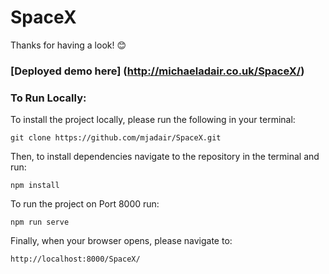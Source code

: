# SpaceX

Thanks for having a look! 😊

### [Deployed demo here] (http://michaeladair.co.uk/SpaceX/)


### To Run Locally:
To install the project locally, please run the following in your terminal:

```
git clone https://github.com/mjadair/SpaceX.git
```

Then, to install dependencies navigate to the repository in the terminal and run:

```
npm install
```

To run the project on Port 8000 run:

```
npm run serve
```

Finally, when your browser opens, please navigate to:

```
http://localhost:8000/SpaceX/
```



